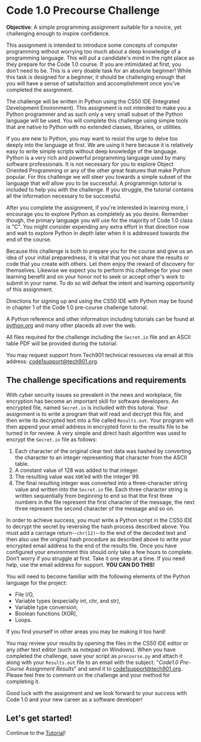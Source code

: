 # Code 1.0 Precourse Challenge

**Objective**: A simple programming assignment suitable for a novice, yet
challenging enough to inspire confidence.

This assignment is intended to introduce some concepts of computer programming
without worrying too much about a deep knowledge of a programming language.
This will put a candidate's mind in the right place as they prepare for the
Code 1.0 course. If you are intimidated at first, you don’t need to be. This
is a very doable task for an absolute beginner! While this task is designed for
a beginner, it should be challenging enough that you will have a sense of
satisfaction and accomplishment once you've completed the assignment.

The challenge will be written in Python using the CS50 IDE (Integrated
Development Environment). This assignment is not intended to make you a Python
programmer and as such only a very small subset of the Python language will be
used. You will complete this challenge using simple tools that are native to
Python with no extended classes, libraries, or utilities.

If you are new to Python, you may want to resist the urge to delve too deeply
into the language at first. We are using it here because it is relatively easy
to write simple scripts without deep knowledge of the language. Python is a
very rich and powerful programming language used by many software professionals.
It is not necessary for you to explore Object Oriented Programming or any of
the other great features that make Python popular. For this challenge we will
steer you towards a simple subset of the language that will allow you to be
successful. A programmign tutorial is included to help you with the challenge.
If you struggle, the tutorial contains all the information necessary to be
successful.

After you complete the assignment, if you're interested in learning more, I
encourage you to explore Python as completely as you desire.  Remember though,
the primary language you will use for the majority of Code 1.0 class is "C".
You might consider expending any extra effort in that direction now and wait to
explore Python in depth later when it is addressed towards the end of the course.

Because this challenge is both to prepare you for the course and give us an idea
of your initial preparedness, it is vital that you not share the results or code
that you create with others. Let them enjoy the reward of discovery for themselves.
Likewise we expect you to perform this challenge for your own learning benefit
and on your honor not to seek or accept other's work to submit in your name.
To do so will defeat the intent and learning opportunity of this assignment.

Directions for signing up and using the CS50 IDE with Python may be found in
chapter 1 of the Code 1.0 pre-course challenge tutorial.

A Python reference and other information including tutorials can be found at
[python.org](http://www.python.org) and many other placeds all over the web.

All files required for the challenge including the `Secret.in` file and an ASCII
table PDF will be provided during the tutorial.

You may request support from Tech901 technical resources via email at this address:
[code1support@tech901.org](mailto:code1support@tech901.org).


## The challenge specifications and requirements

With cyber security issues so prevalent in the news and workplace, file
encryption has become an important skill for software developers. An encrypted
file, named `Secret.in` is included with this tutorai. Your assignment is to
write a program that will read and decrypt this file, and then write its
decrypted text into a file called `Results.out`. Your program will then append
your email address in encrypted form to the results file to be turned in for
review. A very simple and direct hash algorithm was used to encrypt the
`Secret.in` file as follows:

1. Each character of the original clear text data was hashed by converting the
   character to an integer representing that character from the ASCII table.
2. A constant value of 128 was added to that integer.
3. The resulting value was `XOR`’ed with the integer 99.
4. The final resulting integer was converted into a three-character string value
   and written into the `Secret.in` file. Each three character string is written
   sequentially from beginning to end so that the first three numbers in the file
   represent the first character of the message, the next three represent the
   second character of the message and so on.

In order to achieve success, you must write a Python script in the CS50 IDE
to decrypt the secret by reversing the hash process described above. You must
add a carriage return--`chr(12)`--to the end of the decoded text and then also
use the original hash procedure as described above to write your encrypted email
address to the end of the results file.  Once you have configured your
environment this should only take a few hours to complete.  Don’t worry if you
struggle at first.  Take it one step at a time.  If you need help, use the email
address for support. **YOU CAN DO THIS!**

You will need to become familiar with the following elements of the Python
language for the project:

- File I/O,
- Variable types (especially int, chr, and str),
- Variable type conversion,
- Boolean functions (XOR),
- Loops.

If you find yourself in other areas you may be making it too hard!

You may review your results by opening the files in the CS50 IDE editor or any
other text editor (such as notepad on Windows). When you have completed the
challenge, save your script as `precourse.py` and attach it along with your
`Results.out` file to an email with the subject: "*Code1.0 Pre-Course Assignment
Results*" and send it to [code1support@tech901.org](mailto:code1support@tech901.org).
Please feel free to comment on the challenge and your method for completing it.

Good luck with the assignment and we look forward to your success with Code 1.0
and your new career as a software developer!


## Let's get started!

Continue to the [Tutorial](tutorial.md)!
